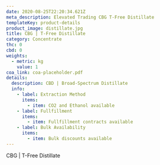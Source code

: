 ```yaml
---
date: 2020-08-25T22:20:34.621Z
meta_description: Elevated Trading CBG T-Free Distillate
templateKey: product-details
product_image: distillate.jpg
title: CBG | T-Free Distillate
category: Concentrate
thc: 0
cbd: 0
weights:
  - metric: kg
    value: 1
coa_link: coa-placeholder.pdf
details:
  description: CBD | Broad-Spectrum Distillate
  info:
    - label: Extraction Method
      items:
        - item: CO2 and Ethanol available
    - label: Fullfillment
      items:
        - item: Fullfillment contracts available
    - label: Bulk Availability
      items:
        - item: Bulk discounts available
---
```


CBG | T-Free Distillate

